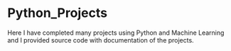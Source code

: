 # Python_Projects
Here I have completed many projects using Python and Machine Learning and I provided source code with documentation of the projects.
